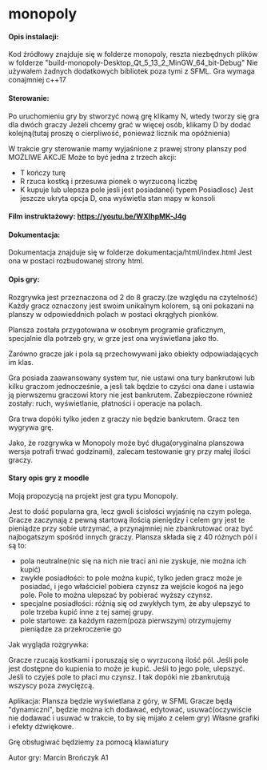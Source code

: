 # monopoly

#### Opis instalacji:
Kod źródłowy znajduje się w folderze monopoly, reszta niezbędnych plików w folderze "build-monopoly-Desktop_Qt_5_13_2_MinGW_64_bit-Debug"
Nie używałem żadnych dodatkowych bibliotek poza tymi z SFML.
Gra wymaga conajmniej c++17

#### Sterowanie: 
Po uruchomieniu gry by stworzyć nową grę klikamy N, wtedy tworzy się gra dla dwóch graczy
Jeżeli chcemy grać w więcej osób, klikamy D by dodać kolejną(tutaj proszę o cierpliwość, ponieważ licznik ma opóźnienia)

W trakcie gry sterowanie mamy wyjaśnione z prawej strony planszy pod MOŻLIWE AKCJE
Może to być jedna z trzech akcji:
- T kończy turę
- R rzuca kostką i przesuwa pionek o wyrzuconą liczbę
- K kupuje lub ulepsza pole jesli jest posiadane(i typem Posiadlosc)
Jest jeszcze ukryta opcja D, ona wyświetla stan mapy w konsoli

#### Film instruktażowy: https://youtu.be/WXIhpMK-J4g

#### Dokumentacja: 
Dokumentacja znajduje się w folderze dokumentacja/html/index.html
Jest ona w postaci rozbudowanej strony html. 

#### Opis gry:
Rozgrywka jest przeznaczona od 2 do 8 graczy.(ze względu na czytelność)
Każdy gracz oznaczony jest swoim unikalnym kolorem, są oni pokazani na planszy w odpowieddnich polach w postaci okrągłych pionków.

Plansza została przygotowana w osobnym programie graficznym, specjalnie dla potrzeb gry, w grze jest ona wyświetlana jako tło.

Zarówno gracze jak i pola są przechowywani jako obiekty odpowiadających im klas.

Gra posiada zaawansowany system tur, nie ustawi ona tury bankrutowi lub kilku graczom jednocześnie, a jesli tak będzie to czyści ona dane i ustawia ją pierwszemu graczowi ktory nie jest bankrutem.
Zabezpieczone również zostały: ruch, wyświetlanie, płatności i operacje na polach.

Gra trwa dopóki tylko jeden z graczy nie będzie bankrutem.
Gracz ten wygrywa grę.

Jako, że rozgrywka w Monopoly może być długa(oryginalna planszowa wersja potrafi trwać godzinami),
zalecam testowanie gry przy małej ilości graczy.

#### Stary opis gry z moodle
Moją propozycją na projekt jest gra typu Monopoly.

Jest to dość popularna gra, lecz gwoli ścisłości wyjaśnię na czym polega.
Gracze zaczynają z pewną startową ilością pieniędzy i celem gry jest te pieniądze przy sobie utrzymać, a przynajmniej nie zbankrutować oraz być najbogatszym spośród innych graczy.
Plansza składa się z 40 różnych pól i są to:
- pola neutralne(nic się na nich nie traci ani nie zyskuje, nie można ich kupić)
- zwykłe posiadłości: to pole można kupić, tylko jeden gracz może je posiadać, i jego właściciel pobiera czynsz za wejście kogoś na jego pole.
Pole to można ulepszać by pobierać wyższy czynsz.
- specjalne posiadłości: różnią się od zwykłych tym, że aby ulepszyć to pole trzeba kupić inne z tej samej grupy.
- pole startowe: za każdym razem(poza pierwszym) otrzymujemy pieniądze za przekroczenie go

Jak wygląda rozgrywka:

Gracze rzucają kostkami i poruszają się o wyrzuconą ilość pól.
Jeśli pole jest dostępne do kupienia to może je kupić. Jeśli to jego pole, ulepszyć.
Jeśli to czyjeś pole to płaci mu czynsz. I tak dopóki nie zbankrutują wszyscy poza zwycięzcą.

Aplikacja:
Plansza będzie wyświetlana z góry, w SFML
Gracze będą "dynamiczni", będzie można ich dodawać, edytować, usuwać(oczywiście nie dodawać i usuwać w trakcie, to by się mijało z celem gry)
Własne grafiki i efekty dźwiękowe.
 
Grę obsługiwać będziemy za pomocą klawiatury

Autor gry: Marcin Brończyk A1
